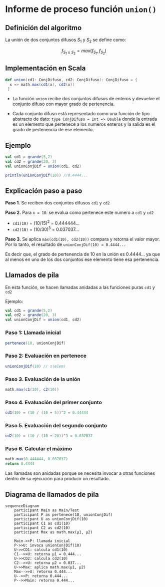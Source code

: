 # Informe de proceso función `union()`


## Definición del algoritmo

La unión de dos conjuntos difusos $S_1$ y $S_2$ se define como:

$$
f_{S_1 \cup S_2} = max(f_{S_1}, f_{S_2})
$$


## Implementación en Scala


```scala
def union(cd1: ConjDifuso, cd2: ConjDifuso): ConjDifuso = {
  x => math.max(cd1(x), cd2(x))
 }
```

- La función `union` recibe dos conjuntos difusos de enteros y devuelve el conjunto difuso con mayor grado de pertenencia.

- Cada conjunto difuso está representado como una función de tipo abstracto de dato: `type ConjDifuso = Int => Double`
donde la entrada es un elemento que pertenece a los numeros enteros y la salida es el grado de pertenencia de ese elemento.


  
## Ejemplo


```scala
val cd1 = grande(5,2)
val cd2 = grande(20, 3)
val unionConjDif = union(cd1, cd2)

println(unionConjDif(10)) //0.4444...
```


## Explicación paso a paso

**Paso 1.** Se reciben dos conjuntos difusos `cd1` y `cd2`

**Paso 2.** Para `x = 10`: se evalua como pertenece este numero a `cd1` y `cd2`

- `cd1(10)` = $(10/15)^2$ = 0.444444...
- `cd2(10)` = $(10/30)^3$ = 0.037037...

**Paso 3.** Se aplica `max(cd1(10), cd2(10))` compara y retorna el valor mayor. 
Por lo tanto, el resultado de `unionConjDif(10) = 0.4444...`

Es decir que, el grado de pertenencia de 10 en la unión es 0.4444... ya que al menos en uno de los dos conjuntos ese elemento tiene esa pertenencia.


## Llamados de pila


En esta función, se hacen llamadas anidadas a las funciones puras `cd1` y `cd2`

Ejemplo:

```scala
val cd1 = grande(5,2)
val cd2 = grande(20, 3)
val unionConjDif = union(cd1, cd2)
```

### Paso 1: Llamada inicial

```scala
pertenece(10, unionConjDif)
```

### Paso 2: Evaluación en pertenece

```scala
unionConjDif(10) // s(elem)
```

### Paso 3. Evaluación de la unión

```scala
math.max(c1(10), c2(10))
```

### Paso 4. Evaluación del primer conjunto

```scala
cd1(10) = (10 / (10 + 5))^2 = 0.44444
```

### Paso 5. Evaluación del segundo conjunto

```scala
cd2(10) = (10 / (10 + 20))^3 = 0.037037
```

### Paso 6. Calcular el máximo

```scala
math.max(0.444444, 0.037037)
return 0.4444
```

Las llamadas son anidadas porque se necesita invocar a otras funciones dentro de su ejecución para producir un resultado.


## Diagrama de llamados de pila

```mermaid
sequenceDiagram
    participant Main as Main/Test
    participant P as pertenece(10, unionConjDif)
    participant U as unionConjDif(10)
    participant C1 as cd1(10)
    participant C2 as cd2(10)
    participant Max as math.max(μ1, μ2)

    Main->>P: llamada inicial
    P->>U: invoca unionConjDif(10)
    U->>CD1: calcula cd1(10)
    C1-->>U: retorna μ1 = 0.444...
    U->>CD2: calcula cd2(10)
    C2-->>U: retorna μ2 = 0.037...
    U->>Max: aplica math.max(μ1, μ2)
    Max-->>U: retorna 0.444...
    U-->>P: retorna 0.444...
    P-->>Main: retorna 0.444...
```